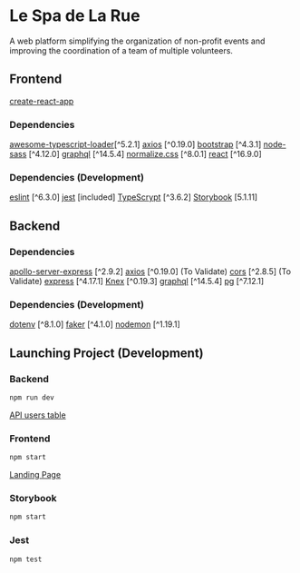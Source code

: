 # Le Spa de La Rue

A web platform simplifying the organization of non-profit events and improving the coordination of a team of multiple volunteers.

## Frontend

[create-react-app](https://create-react-app.dev)

### Dependencies

[awesome-typescript-loader](https://www.npmjs.com/package/awesome-typescript-loader)[^5.2.1]
[axios](https://www.npmjs.com/package/axios) [^0.19.0]
[bootstrap](https://www.npmjs.com/package/bootstrap) [^4.3.1]
[node-sass](https://github.com/sass/node-sass) [^4.12.0]
[graphql](https://graphql.org) [^14.5.4]
[normalize.css](https://www.npmjs.com/package/normalize.css) [^8.0.1]
[react](https://reactjs.org/docs/getting-started.html) [^16.9.0]

### Dependencies (Development)

[eslint](https://www.npmjs.com/package/eslint) [^6.3.0]
[jest](https://jestjs.io/) [included]
[TypeScrypt](https://www.typescriptlang.org/) [^3.6.2]
[Storybook](https://storybook.js.org/) [5.1.11]

## Backend

### Dependencies

[apollo-server-express](https://www.apollographql.com/) [^2.9.2]
[axios](https://www.npmjs.com/package/axios) [^0.19.0] (To Validate)
[cors](https://www.npmjs.com/package/cors) [^2.8.5] (To Validate)
[express](https://expressjs.com/) [^4.17.1]
[Knex](http://knexjs.org/) [^0.19.3]
[graphql](https://graphql.org) [^14.5.4]
[pg](https://www.npmjs.com/package/pg) [^7.12.1]

### Dependencies (Development)

[dotenv](https://www.npmjs.com/package/dotenv) [^8.1.0]
[faker](https://www.npmjs.com/package/faker) [^4.1.0]
[nodemon](https://www.npmjs.com/package/nodemon) [^1.19.1]

## Launching Project (Development)

### Backend

```javascript
npm run dev
```

[API users table](http://localhost:3001/api/users)

### Frontend

```javascript
npm start
```

[Landing Page](http://localhost:3000)

### Storybook

```javascript
npm start
```

### Jest

```javascript
npm test
```
